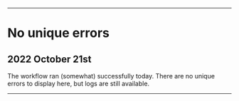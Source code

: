 
***

# No unique errors

## 2022 October 21st

The workflow ran (somewhat) successfully today. There are no unique errors to display here, but logs are still available.

***
